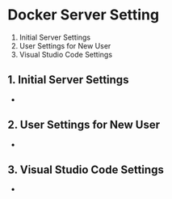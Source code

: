 # Docker Server Setting
1. Initial Server Settings
2. User Settings for New User
3. Visual Studio Code Settings

## 1. Initial Server Settings
- [](server_settings.md)  


## 2. User Settings for New User
- [](user_settings.md)  


## 3. Visual Studio Code Settings
- [](vscode_settings.md)  


